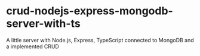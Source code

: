 # crud-nodejs-express-mongodb-server-with-ts
A little server with Node.js, Express, TypeScript connected to MongoDB and a implemented CRUD
